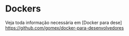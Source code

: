 # Dockers

Veja toda informação necessária em [Docker para dese] https://github.com/gomex/docker-para-desenvolvedores